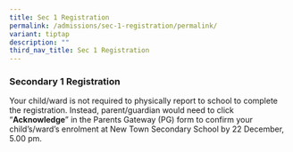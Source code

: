 ```yaml
---
title: Sec 1 Registration
permalink: /admissions/sec-1-registration/permalink/
variant: tiptap
description: ""
third_nav_title: Sec 1 Registration
---
```

<h3><strong>Secondary 1 Registration</strong></h3><p>Your child/ward is not required to physically report to school to complete the registration. Instead, parent/guardian would need to click “<strong>Acknowledge</strong>” in the Parents Gateway (PG) form to confirm your child’s/ward’s enrolment at New Town Secondary School by 22 December, 5.00 pm.</p>